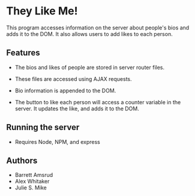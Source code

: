 # They Like Me!

This program accesses information on the server about people's bios and adds it to the DOM.  It also allows users to add likes to each person.

## Features

- The bios and likes of people are stored in server router files.

- These files are accessed using AJAX requests.

- Bio information is appended to the DOM.

- The button to like each person will access a counter variable in the server.  It updates the like, and adds it to the DOM.


## Running the server

- Requires Node, NPM, and express


## Authors

- Barrett Amsrud
- Alex Whitaker
- Julie S. Mike
